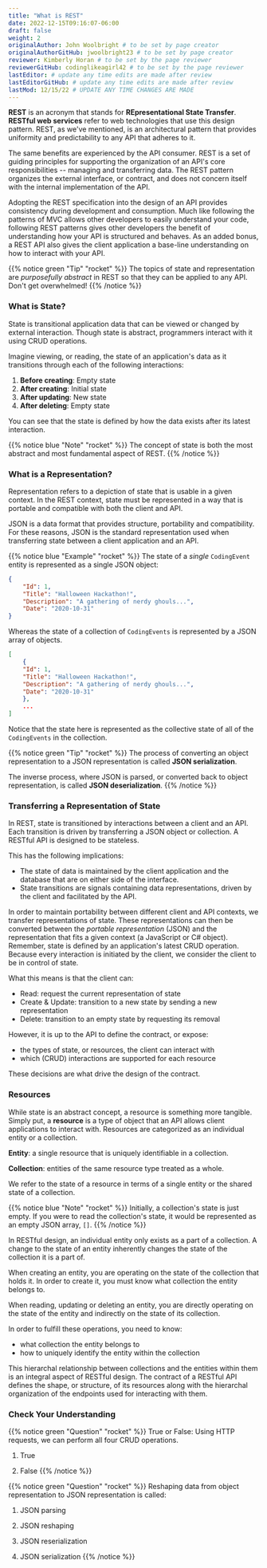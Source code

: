 ```yaml
---
title: "What is REST"
date: 2022-12-15T09:16:07-06:00
draft: false
weight: 2
originalAuthor: John Woolbright # to be set by page creator
originalAuthorGitHub: jwoolbright23 # to be set by page creator
reviewer: Kimberly Horan # to be set by the page reviewer
reviewerGitHub: codinglikeagirl42 # to be set by the page reviewer
lastEditor: # update any time edits are made after review
lastEditorGitHub: # update any time edits are made after review
lastMod: 12/15/22 # UPDATE ANY TIME CHANGES ARE MADE
---
```


**REST** is an acronym that stands for **REpresentational State Transfer**. **RESTful web services** refer to web technologies that use
this design pattern. REST, as we've mentioned, is an architectural pattern that provides uniformity and predictability to any API 
that adheres to it. 

The same benefits are experienced by the API consumer. REST is a set of guiding principles for supporting 
the organization of an API's core responsibilities -- managing and transferring data. The REST pattern organizes the external 
interface, or contract, and does not concern itself with the internal implementation of the API.

Adopting the REST specification into the design of an API provides consistency during development and consumption. Much like 
following the patterns of MVC allows other developers to easily understand your code, following REST patterns gives other developers 
the benefit of understanding how your API is structured and behaves. As an added bonus, a REST API also gives the client application 
a base-line understanding on how to interact with your API.

{{% notice green "Tip" "rocket" %}}
The topics of state and representation are *purposefully abstract* in REST so that they can be applied to any API. Don't get overwhelmed!
{{% /notice %}}
   
### What is State?

State is transitional application data that can be viewed or changed by external interaction. Though state is abstract, programmers interact with it using CRUD operations. 

Imagine viewing, or reading, the state of an application's data as it transitions through each of the following interactions:

1. **Before creating**: Empty state
2. **After creating**: Initial state
3. **After updating**: New state
4. **After deleting**: Empty state

You can see that the state is defined by how the data exists after its latest interaction. 

{{% notice blue "Note" "rocket" %}}
The concept of state is both the most abstract and most fundamental aspect of REST. 
{{% /notice %}}

### What is a Representation?

Representation refers to a depiction of state that is usable in a given context. In the REST context, state must be 
represented in a way that is portable and compatible with both the client and API. 

JSON is a data format that provides structure, portability and compatibility. For these reasons, JSON is the standard representation used when transferring state between a client application and an API. 

{{% notice blue "Example" "rocket" %}}
The state of a *single* ``CodingEvent`` entity is represented as a single JSON object:

```json {linenos=table}
{
    "Id": 1,
    "Title": "Halloween Hackathon!",
    "Description": "A gathering of nerdy ghouls...",
    "Date": "2020-10-31"
}
```

Whereas the state of a collection of `CodingEvents` is represented by a JSON array of objects.

```json {linenos=table}
[
    {
    "Id": 1,
    "Title": "Halloween Hackathon!",
    "Description": "A gathering of nerdy ghouls...",
    "Date": "2020-10-31"
    },
    ...
]
```

Notice that the state here is represented as the collective state of all of the ``CodingEvents`` in the collection.

<!-- TODO: add correct link here when available .. index:: ! JSON serialization, ! JSON deserialization
-->

{{% notice green "Tip" "rocket" %}}
The process of converting an object representation to a JSON representation is called **JSON serialization**.

The inverse process, where JSON is parsed, or converted back to object representation, is called **JSON deserialization**.
{{% /notice %}}

### Transferring a Representation of State

In REST, state is transitioned by interactions between a client and an API. Each transition is driven by transferring a JSON object or collection. A RESTful API is designed to be stateless. 

This has the following implications:

- The state of data is maintained by the client application and the database that are on either side of the interface. 
- State transitions are signals containing data representations, driven by the client and facilitated by the API.

In order to maintain portability between different client and API contexts, we transfer representations of state. These representations can then be converted between the *portable representation* (JSON) and the representation that fits a given context (a JavaScript or C# object). Remember, state is defined by an application's latest CRUD operation. Because every interaction is initiated by the client, we consider the client to be in control of state.

What this means is that the client can:

- Read: request the current representation of state
- Create & Update: transition to a new state by sending a new representation
- Delete: transition to an empty state by requesting its removal

However, it is up to the API to define the contract, or expose:

- the types of state, or resources, the client can interact with
- which (CRUD) interactions are supported for each resource 

These decisions are what drive the design of the contract. 

<!-- TODO: add correct link here when available: .. index:: ! resource, ! resource entity, ! resource collection
  -->
   
### Resources

While state is an abstract concept, a resource is something more tangible. Simply put, a **resource** is a type of object that an API allows 
client applications to interact with. Resources are categorized as an individual entity or a collection.

**Entity**: a single resource that is uniquely identifiable in a collection.

**Collection**: entities of the same resource type treated as a whole.

We refer to the state of a resource in terms of a single entity or the shared state of a collection.

{{% notice blue "Note" "rocket" %}}
Initially, a collection's state is just empty. If you were to read the collection's state, it would be represented as an empty JSON array, ``[]``.
{{% /notice %}}
   
In RESTful design, an individual entity only exists as a part of a collection. A change to the state of an entity inherently changes the state of the collection it is a part of.

When creating an entity, you are operating on the state of the collection that holds it. In order to create it, you must know what collection the entity belongs to.

When reading, updating or deleting an entity, you are directly operating on the state of the entity and indirectly on the state of its collection.

In order to fulfill these operations, you need to know:

- what collection the entity belongs to
- how to uniquely identify the entity within the collection

This hierarchal relationship between collections and the entities within them is an integral aspect of RESTful design. The contract of a RESTful API 
defines the shape, or structure, of its resources along with the hierarchal organization of the endpoints used for interacting with them.

### Check Your Understanding

{{% notice green "Question" "rocket" %}}
True or False: Using HTTP requests, we can perform all four CRUD operations.

1. True

1. False
{{% /notice %}}

<!-- {{% expand "Check your solution" %}}
`a.` True! REST API design relies on HTTP request types to perform CRUD operations on application data
{{% /expand %}} -->

{{% notice green "Question" "rocket" %}}
Reshaping data from object representation to JSON representation is called:

1. JSON parsing

1. JSON reshaping 

1. JSON reserialization

1. JSON serialization
{{% /notice %}}

<!-- {{% expand "Check your solution" %}}
`d.` JSON serialization
{{% /expand %}} -->

